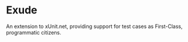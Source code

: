 Exude
=====

An extension to xUnit.net, providing support for test cases as First-Class, programmatic citizens.
